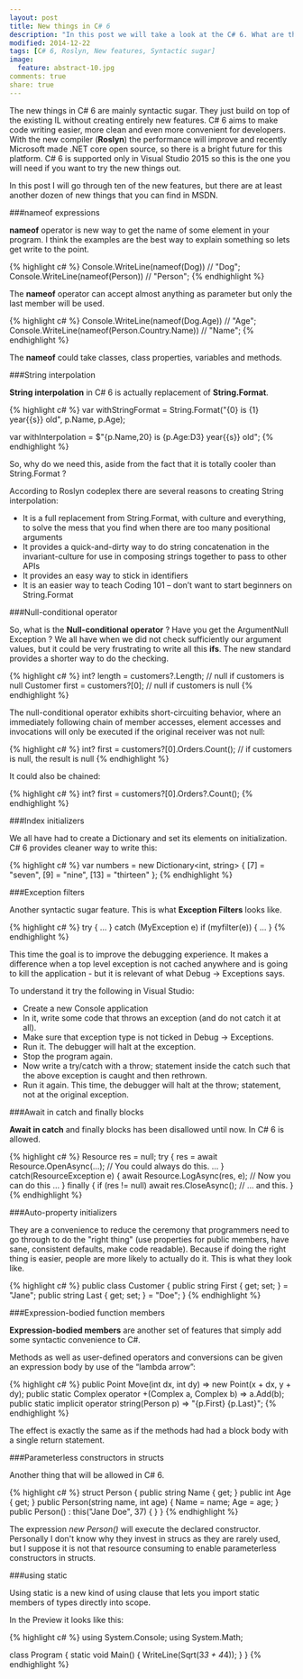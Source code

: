 ```yaml
---
layout: post
title: New things in C# 6
description: "In this post we will take a look at the C# 6. What are the new things and how they are used. We will look at only ten of them."
modified: 2014-12-22
tags: [C# 6, Roslyn, New features, Syntactic sugar]
image:
  feature: abstract-10.jpg
comments: true  
share: true  
--- 
```


The new things in C# 6 are mainly syntactic sugar. They just build on top of the existing IL without creating entirely new features. C# 6 aims to make code writing easier, more clean and even more convenient for developers.
With the new compiler (**Roslyn**) the performance will improve and recently Microsoft made .NET core open source, so there is a bright future for this platform.
C# 6 is supported only in Visual Studio 2015 so this is the one you will need if you want to try the new things out.

In this post I will go through ten of the new features, but there are at least another dozen of new things that you can find in MSDN.

###nameof expressions

**nameof** operator is new way to get the name of some element in your program. I think the examples are the best way to explain something so lets get write to the point.

{% highlight c# %}
Console.WriteLine(nameof(Dog)) // "Dog";
Console.WriteLine(nameof(Person)) // "Person";
{% endhighlight %}

The **nameof** operator can accept almost anything as parameter but only the last member will be used.

{% highlight c# %}
Console.WriteLine(nameof(Dog.Age)) // "Age";
Console.WriteLine(nameof(Person.Country.Name)) // "Name";
{% endhighlight %}

The **nameof** could take classes, class properties, variables and methods.

###String interpolation

**String interpolation** in C# 6 is actually replacement of **String.Format**. 

{% highlight c# %}
var withStringFormat = String.Format("{0} is {1} year{{s}} old", p.Name, p.Age);

var withInterpolation = $"{p.Name,20} is {p.Age:D3} year{{s}} old";
{% endhighlight %}

So, why do we need this, aside from the fact that it is totally cooler than String.Format ?

According to Roslyn codeplex there are several reasons to creating String interpolation:

* It is a full replacement from String.Format, with culture and everything, to solve the mess that you find when there are too many positional arguments
* It provides a quick-and-dirty way to do string concatenation in the invariant-culture for use in composing strings together to pass to other APIs
* It provides an easy way to stick in identifiers
* It is an easier way to teach Coding 101 – don’t want to start beginners on String.Format

###Null-conditional operator

So, what is the **Null-conditional operator** ?
Have you get the ArgumentNull Exception ? We all have when we did not check sufficiently our argument values, but it could be very frustrating to write all this **ifs**. The new standard provides a shorter way to do the checking.

{% highlight c# %}
int? length = customers?.Length; // null if customers is null 
Customer first = customers?[0];  // null if customers is null
{% endhighlight %}

The null-conditional operator exhibits short-circuiting behavior, where an immediately following chain of member accesses, element accesses and invocations will only be executed if the original receiver was not null:

{% highlight c# %}
int? first = customers?[0].Orders.Count(); // if customers is null, the result is null
{% endhighlight %}

It could also be chained:

{% highlight c# %}
int? first = customers?[0].Orders?.Count();
{% endhighlight %}

###Index initializers

We all have had to create a Dictionary and set its elements on initialization. C# 6 provides cleaner way to write this:

{% highlight c# %}
var numbers = new Dictionary<int, string> { 
    [7] = "seven", 
    [9] = "nine", 
    [13] = "thirteen" 
};
{% endhighlight %}

###Exception filters

Another syntactic sugar feature. This is what **Exception Filters** looks like.

{% highlight c# %}
try { … } 
catch (MyException e) if (myfilter(e)) 
{ 
    … 
}
{% endhighlight %}

This time the goal is to improve the debugging experience. It makes a difference when a top level exception is not cached anywhere and is going to kill the application - but it is relevant of what Debug → Exceptions says.

To understand it try the following in Visual Studio:

* Create a new Console application
* In it, write some code that throws an exception (and do not catch it at all).
* Make sure that exception type is not ticked in Debug → Exceptions.
* Run it. The debugger will halt at the exception.
* Stop the program again.
* Now write a try/catch with a throw; statement inside the catch such that the above exception is caught and then rethrown.
* Run it again. This time, the debugger will halt at the throw; statement, not at the original exception.

###Await in catch and finally blocks

**Await in catch** and finally blocks has been disallowed until now. In C# 6 is allowed.

{% highlight c# %}
Resource res = null; 
try 
{ 
    res = await Resource.OpenAsync(…); // You could always do this. 
    … 
} 
catch(ResourceException e) 
{ 
    await Resource.LogAsync(res, e); // Now you can do this … 
} 
finally 
{ 
    if (res != null) await res.CloseAsync(); // … and this. 
}
{% endhighlight %}

###Auto-property initializers

They are a convenience to reduce the ceremony that programmers need to go through to do the "right thing" (use properties for public members, have sane, consistent defaults, make code readable). Because if doing the right thing is easier, people are more likely to actually do it.
This is what they look like.

{% highlight c# %}
public class Customer 
{ 
    public string First { get; set; } = "Jane"; 
    public string Last { get; set; } = "Doe"; 
}
{% endhighlight %}

###Expression-bodied function members

**Expression-bodied members** are another set of features that simply add some syntactic convenience to C#.

Methods as well as user-defined operators and conversions can be given an expression body by use of the “lambda arrow”:

{% highlight c# %}
public Point Move(int dx, int dy) => new Point(x + dx, y + dy); 
public static Complex operator +(Complex a, Complex b) => a.Add(b); 
public static implicit operator string(Person p) => "\{p.First} \{p.Last}";
{% endhighlight %}

The effect is exactly the same as if the methods had had a block body with a single return statement.

###Parameterless constructors in structs

Another thing that will be allowed in C# 6.

{% highlight c# %}
struct Person 
{ 
    public string Name { get; } 
    public int Age { get; } 
    public Person(string name, int age) { Name = name; Age = age; } 
    public Person() : this("Jane Doe", 37) { } 
}
{% endhighlight %}

The expression *new Person()* will execute the declared constructor.
Personally I don't know why they invest in strucs as they are rarely used, but I suppose it is not that resource consuming to enable parameterless constructors in structs.

###using static

Using static is a new kind of using clause that lets you import static members of types directly into scope.

In the Preview it looks like this:

{% highlight c# %}
using System.Console; 
using System.Math;

class Program 
{ 
    static void Main() 
    { 
        WriteLine(Sqrt(3*3 + 4*4)); 
    } 
}
{% endhighlight %}